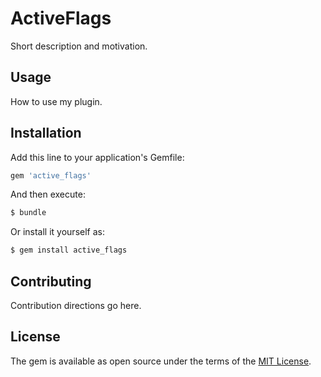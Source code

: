 # ActiveFlags
Short description and motivation.

## Usage
How to use my plugin.

## Installation
Add this line to your application's Gemfile:

```ruby
gem 'active_flags'
```

And then execute:
```bash
$ bundle
```

Or install it yourself as:
```bash
$ gem install active_flags
```

## Contributing
Contribution directions go here.

## License
The gem is available as open source under the terms of the [MIT License](https://opensource.org/licenses/MIT).
